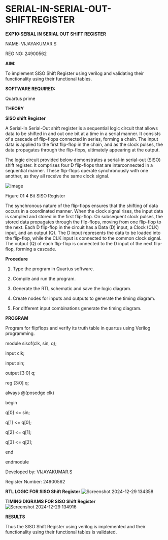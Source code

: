 # SERIAL-IN-SERIAL-OUT-SHIFTREGISTER

**EXP10:SERIAL IN SERIAL OUT SHIFT REGISTER**

NAME: VIJAYAKUMAR.S

REG NO: 24900562

**AIM:**

To implement SISO Shift Register using verilog and validating their functionality using their functional tables.

**SOFTWARE REQUIRED:**

Quartus prime

**THEORY**

**SISO shift Register**

A Serial-In Serial-Out shift register is a sequential logic circuit that allows data to be shifted in and out one bit at a time in a serial manner. It consists of a cascade of flip-flops connected in series, forming a chain. The input data is applied to the first flip-flop in the chain, and as the clock pulses, the data propagates through the flip-flops, ultimately appearing at the output.

The logic circuit provided below demonstrates a serial-in serial-out (SISO) shift register. It comprises four D flip-flops that are interconnected in a sequential manner. These flip-flops operate synchronously with one another, as they all receive the same clock signal.

![image](https://github.com/naavaneetha/SERIAL-IN-SERIAL-OUT-SHIFTREGISTER/assets/154305477/e81c4072-37f9-46c6-8145-566764b74c3a)

Figure 01 4 Bit SISO Register

The synchronous nature of the flip-flops ensures that the shifting of data occurs in a coordinated manner. When the clock signal rises, the input data is sampled and stored in the first flip-flop. On subsequent clock pulses, the stored data propagates through the flip-flops, moving from one flip-flop to the next.
Each D flip-flop in the circuit has a Data (D) input, a Clock (CLK) input, and an output (Q). The D input represents the data to be loaded into the flip-flop, while the CLK input is connected to the common clock signal. The output (Q) of each flip-flop is connected to the D input of the next flip-flop, forming a cascade.

**Procedure**

1. Type the program in Quartus software.

2. Compile and run the program.

3. Generate the RTL schematic and save the logic diagram.

4. Create nodes for inputs and outputs to generate the timing diagram.

5. For different input combinations generate the timing diagram.

**PROGRAM**

Program for flipflops and verify its truth table in quartus using Verilog programming.

module sisof(clk, sin, q);

input clk;

input sin;

output [3:0] q;

reg [3:0] q;

always @(posedge clk)

begin

q[0] <= sin;

q[1] <= q[0];

q[2] <= q[1];

q[3] <= q[2];

end

endmodule

Developed by: VIJAYAKUMAR.S 

Register Number: 24900562

**RTL LOGIC FOR SISO Shift Register**
![Screenshot 2024-12-29 134358](https://github.com/user-attachments/assets/d23a4b99-ba6c-4d25-9965-9f50562600f1)

**TIMING DIGRAMS FOR SISO Shift Register**
![Screenshot 2024-12-29 134916](https://github.com/user-attachments/assets/7a1a0c26-8692-4440-8af8-670ecbd31949)

**RESULTS**

Thus the SISO Shift Register using verilog is implemented and their functionality using their functional tables is validated.
